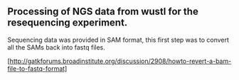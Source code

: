 ## Processing of NGS data from wustl for the resequencing experiment.

Sequencing data was provided in SAM format, this first step was to convert all
the SAMs back into fastq files. 

[http://gatkforums.broadinstitute.org/discussion/2908/howto-revert-a-bam-file-to-fastq-format]






